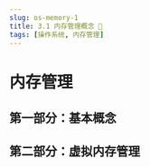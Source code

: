 ```yaml
---
slug: os-memory-1
title: 3.1 内存管理概念 🚧
tags: [操作系统, 内存管理]
---
```


# 内存管理

## 第一部分：基本概念

## 第二部分：虚拟内存管理
